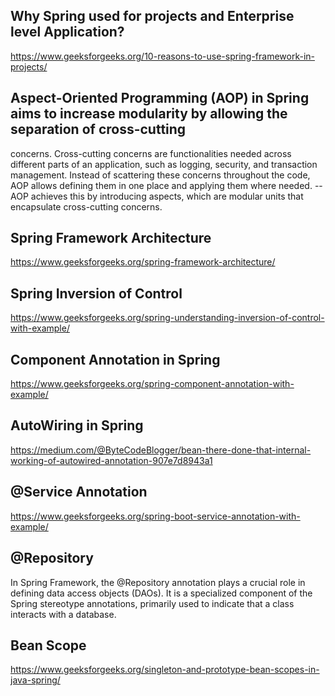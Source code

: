 
## Why Spring used for projects and Enterprise level Application?

https://www.geeksforgeeks.org/10-reasons-to-use-spring-framework-in-projects/

## Aspect-Oriented Programming (AOP) in Spring aims to increase modularity by allowing the separation of cross-cutting
 concerns. Cross-cutting concerns are functionalities needed across different parts of an application, such as logging,
  security, and transaction management. Instead of scattering these concerns throughout the code, AOP allows defining
  them in one place and applying them where needed.
-- AOP achieves this by introducing aspects, which are modular units that encapsulate cross-cutting concerns.


## Spring Framework Architecture
https://www.geeksforgeeks.org/spring-framework-architecture/

## Spring Inversion of Control
https://www.geeksforgeeks.org/spring-understanding-inversion-of-control-with-example/

## Component Annotation in Spring
https://www.geeksforgeeks.org/spring-component-annotation-with-example/

## AutoWiring in Spring
https://medium.com/@ByteCodeBlogger/bean-there-done-that-internal-working-of-autowired-annotation-907e7d8943a1

## @Service Annotation
https://www.geeksforgeeks.org/spring-boot-service-annotation-with-example/

## @Repository
In Spring Framework, the @Repository annotation plays a crucial role in defining data access objects (DAOs). 
It is a specialized component of the Spring stereotype annotations, primarily used to indicate that a class interacts
with a database.

## Bean Scope
https://www.geeksforgeeks.org/singleton-and-prototype-bean-scopes-in-java-spring/